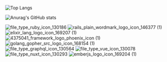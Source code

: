 ![Top Langs](https://github-readme-stats.vercel.app/api/top-langs/?username=shayanholakouee&layout=compact&theme=ocean_dark)

![Anurag's GitHub stats](https://github-readme-stats.vercel.app/api?username=shayanholakouee&show_icons=true&theme=ocean_dark)


![file_type_ruby_icon_130186](https://user-images.githubusercontent.com/55746476/143846955-9aa72000-d978-4069-8b09-3fd082689e58.png)
![rails_plain_wordmark_logo_icon_146377 (1)](https://user-images.githubusercontent.com/55746476/143848236-832cff46-acc1-4434-9932-abfda94db1d0.png)
![elixir_lang_logo_icon_169207 (1)](https://user-images.githubusercontent.com/55746476/143846330-738507ef-ecb0-4135-aa89-632c3dc787e7.png)
![4375041_framework_logo_phoenix_icon (1)](https://user-images.githubusercontent.com/55746476/143848765-512a1201-4b04-4edd-8e53-09610619c97b.png)
![golang_gopher_src_logo_icon_168154 (1)](https://user-images.githubusercontent.com/55746476/143887348-c39a962b-40a1-4299-a77d-d5b0780cd608.png)
![file_type_graphql_icon_130564](https://user-images.githubusercontent.com/55746476/143850721-015d79e5-e64a-4055-8ac7-2f13df140114.png)
![file_type_vue_icon_130078](https://user-images.githubusercontent.com/55746476/143851100-bf22ee9c-4858-4cad-8c24-dfc69ad53877.png)
![file_type_nuxt_icon_130293](https://user-images.githubusercontent.com/55746476/143887404-a7d926c2-61e5-400f-a962-356eb090aa48.png)
![emberjs_logo_icon_169204 (1)](https://user-images.githubusercontent.com/55746476/143847799-44dd7062-111d-4511-87e0-0920646954f3.png)




<!--
**shayanholakouee/shayanholakouee** is a ✨ _special_ ✨ repository because its `README.md` (this file) appears on your GitHub profile.

Here are some ideas to get you started:

- 🔭 I’m currently working on ...
- 🌱 I’m currently learning ...
- 👯 I’m looking to collaborate on ...
- 🤔 I’m looking for help with ...
- 💬 Ask me about ...
- 📫 How to reach me: ...
- 😄 Pronouns: ...
- ⚡ Fun fact: ...
-->

